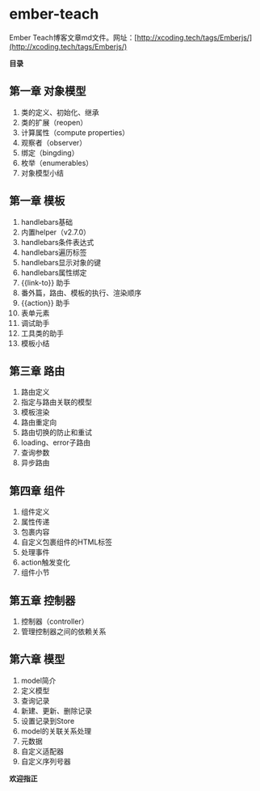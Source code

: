 # ember-teach
Ember Teach博客文章md文件。网址：[http://xcoding.tech/tags/Emberjs/](http://xcoding.tech/tags/Emberjs/)

**目录**

## 第一章 对象模型

  1. 类的定义、初始化、继承
  2. 类的扩展（reopen）
  3. 计算属性（compute properties）
  4. 观察者（observer）
  5. 绑定（bingding）
  6. 枚举（enumerables）
  7. 对象模型小结

## 第一章 模板

  1. handlebars基础
  2. 内置helper（v2.7.0）
  2. handlebars条件表达式
  3. handlebars遍历标签
  4. handlebars显示对象的键
  5. handlebars属性绑定
  6. {{link-to}} 助手
  7. 番外篇，路由、模板的执行、渲染顺序
  8. {{action}} 助手
  9. 表单元素
  10. 调试助手
  11. 工具类的助手
  12. 模板小结

## 第三章 路由

  1. 路由定义
  2. 指定与路由关联的模型
  3. 模板渲染
  4. 路由重定向
  5. 路由切换的防止和重试
  6. loading、error子路由
  7. 查询参数
  8. 异步路由

## 第四章 组件

  1. 组件定义
  2. 属性传递
  3. 包裹内容
  4. 自定义包裹组件的HTML标签
  5. 处理事件
  6. action触发变化
  7. 组件小节

## 第五章 控制器

  1. 控制器（controller）
  2. 管理控制器之间的依赖关系

## 第六章 模型

  1. model简介
  2. 定义模型
  3. 查询记录
  4. 新建、更新、删除记录
  5. 设置记录到Store
  6. model的关联关系处理
  7. 元数据
  8. 自定义适配器
  9. 自定义序列号器


**欢迎指正**
